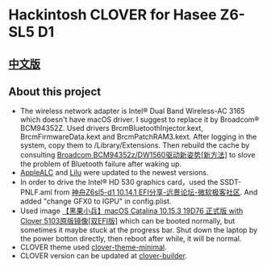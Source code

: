 # Hackintosh CLOVER for Hasee Z6-SL5 D1

## [中文版](https://github.com/Measureless/Hackintosh_Hasee_Z6-SL5D1/blob/master/%E4%B8%AD%E6%96%87%E8%AF%B4%E6%98%8E.md)

## About this project
- The wireless network adapter is Intel® Dual Band Wireless-AC 3165 which doesn't have macOS driver. I suggest to replace it by Broadcom® BCM94352Z. Used drivers BrcmBluetoothInjector.kext, BrcmFirmwareData.kext and BrcmPatchRAM3.kext. After logging in the system, copy them to /Library/Extensions. Then rebuild the cache by consulting [Broadcom BCM94352z/DW1560驱动新姿势[新方法]](https://blog.daliansky.net/Broadcom-BCM94352z-DW1560-drive-new-posture.html) to slove the problem of Bluetooth failure after waking up.
- [AppleALC](https://github.com/acidanthera/AppleALC/releases) and [Lilu](https://github.com/acidanthera/Lilu/releases) were updated to the newest versions.
- In order to drive the Intel® HD 530 graphics card，used the SSDT-PNLF.aml from [神舟Z6sl5-d1 10.14.1 EFI分享-远景论坛-微软极客社区](http://bbs.pcbeta.com/forum.php?mod=viewthread&tid=1800126). And added "change GFX0 to IGPU" in config.plist.
- Used image [【黑果小兵】macOS Catalina 10.15.3 19D76 正式版 with Clover 5103原版镜像[双EFI版]](https://blog.daliansky.net/macOS-Catalina-10.15.3-19D76-Release-version-with-Clover-5103-original-image-Double-EFI-Version.html) which can be booted normally, but sometimes it maybe stuck at the progress bar. Shut down the laptop by the power botton directly, then reboot after while, it will be normal.
- CLOVER theme used [clover-theme-minimal](https://github.com/al3xtjames/clover-theme-minimal).
- CLOVER version can be updated at [clover-builder](https://github.com/Dids/clover-builder/releases).
